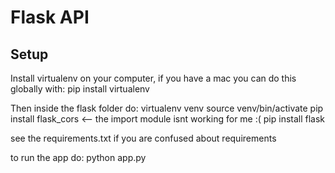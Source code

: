 # Flask API

## Setup

Install virtualenv on your computer, if you have a mac you can do this globally with:
pip install virtualenv

Then inside the flask folder do: 
virtualenv venv
source venv/bin/activate
pip install flask_cors <-- the import module isnt working for me :(
pip install flask 

see the requirements.txt if you are confused about requirements

to run the app do: 
python app.py





